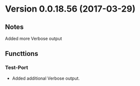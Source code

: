 # Version 0.0.18.56 (2017-03-29)
         
## Notes

Added more Verbose output

## Functtions

### Test-Port

* Added additional Verbose output.
